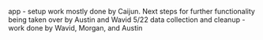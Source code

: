 app - setup work mostly done by Caijun. Next steps for further functionality being taken over by Austin and Wavid 5/22
data collection and cleanup - work done by Wavid, Morgan, and Austin
